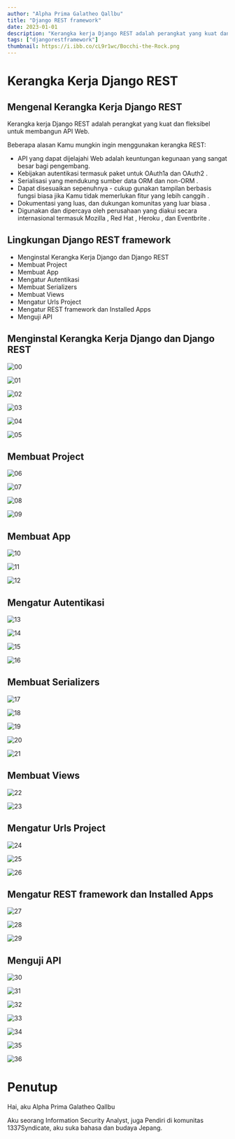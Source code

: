 ```yaml
---
author: "Alpha Prima Galatheo Qallbu"
title: "Django REST framework"
date: 2023-01-01
description: "Kerangka kerja Django REST adalah perangkat yang kuat dan fleksibel untuk membangun API Web..."
tags: ["djangorestframework"]
thumbnail: https://i.ibb.co/cL9r1wc/Bocchi-the-Rock.png
---
```


# **Kerangka Kerja Django REST**

## **Mengenal Kerangka Kerja Django REST**

Kerangka kerja Django REST adalah perangkat yang kuat dan fleksibel untuk membangun API Web.

Beberapa alasan Kamu mungkin ingin menggunakan kerangka REST:

- API yang dapat dijelajahi Web adalah keuntungan kegunaan yang sangat besar bagi pengembang.
- Kebijakan autentikasi termasuk paket untuk OAuth1a dan OAuth2 .
- Serialisasi yang mendukung sumber data ORM dan non-ORM .
- Dapat disesuaikan sepenuhnya - cukup gunakan tampilan berbasis fungsi biasa jika Kamu tidak memerlukan fitur yang lebih canggih .
- Dokumentasi yang luas, dan dukungan komunitas yang luar biasa .
- Digunakan dan dipercaya oleh perusahaan yang diakui secara internasional termasuk Mozilla , Red Hat , Heroku , dan Eventbrite .

## **Lingkungan Django REST framework**

- Menginstal Kerangka Kerja Django dan Django REST
- Membuat Project
- Membuat App
- Mengatur Autentikasi
- Membuat Serializers
- Membuat Views
- Mengatur Urls Project
- Mengatur REST framework dan Installed Apps
- Menguji API

## **Menginstal Kerangka Kerja Django dan Django REST**

![00](https://user-images.githubusercontent.com/114823510/201313920-35f72cac-a0e6-473d-9323-0038aa293a80.png)

![01](https://user-images.githubusercontent.com/114823510/201313957-09f54748-9cc3-4d7e-ba3f-843788d4c948.png)

![02](https://user-images.githubusercontent.com/114823510/201313993-b36d6190-3f2d-4b90-83a5-9adcacb4fbea.png)

![03](https://user-images.githubusercontent.com/114823510/201314019-f29e209a-182c-4337-bf69-5e3e5f08de2e.png)

![04](https://user-images.githubusercontent.com/114823510/201314052-85c8282d-38d6-43b6-bb9d-7169cde6e903.png)

![05](https://user-images.githubusercontent.com/114823510/201314079-95254eee-d03a-4f65-97fc-57ce0b600090.png)

## **Membuat Project**

![06](https://user-images.githubusercontent.com/114823510/201314482-290c1192-f799-46a5-9caf-45f7e87d9bc6.png)

![07](https://user-images.githubusercontent.com/114823510/201314504-6a662326-5e69-4739-978d-d9c427be0125.png)

![08](https://user-images.githubusercontent.com/114823510/201314548-84114709-90cc-4093-b7fc-1cf2ff4f7203.png)

![09](https://user-images.githubusercontent.com/114823510/201314590-05aa8c7c-e0ed-45fa-8abf-a886c2945fd8.png)

## **Membuat App**

![10](https://user-images.githubusercontent.com/114823510/201314850-34e5d772-bb97-435b-b11d-b9938e446563.png)

![11](https://user-images.githubusercontent.com/114823510/201314922-f6686d47-ead2-4493-a15f-7c0e6ecf0ae8.png)

![12](https://user-images.githubusercontent.com/114823510/201314963-70710e1f-8fc8-4739-aa14-88f542c878d0.png)

## **Mengatur Autentikasi**

![13](https://user-images.githubusercontent.com/114823510/201315593-01f3b58d-97c4-4e76-b04f-d1a376b2be4e.png)

![14](https://user-images.githubusercontent.com/114823510/201315624-ebc0ea44-763f-40f8-a1ba-f95d4c944aa2.png)

![15](https://user-images.githubusercontent.com/114823510/201315654-282e66cd-1eb9-47c9-bc0a-87d90e902213.png)

![16](https://user-images.githubusercontent.com/114823510/201315681-a4f6c8ec-30df-4d2a-aafb-bfb0fb57c762.png)

## **Membuat Serializers**

![17](https://user-images.githubusercontent.com/114823510/201317057-700e1c5e-a7b7-417a-9b4d-baff9d7881bd.png)

![18](https://user-images.githubusercontent.com/114823510/201317096-67eb0e59-ea74-4024-a03b-140b2a2efe55.png)

![19](https://user-images.githubusercontent.com/114823510/201317115-88939c14-f4ad-43be-b679-8a15b27c1204.png)

![20](https://user-images.githubusercontent.com/114823510/201317155-726e5ea7-7d01-4de8-92f3-60c1e0f13f3b.png)

![21](https://user-images.githubusercontent.com/114823510/201317196-62b8fe12-8fa0-4c77-9b3c-2b5c34c0fc5b.png)

## **Membuat Views**

![22](https://user-images.githubusercontent.com/114823510/201317592-95da132e-4473-4f70-bbb9-fa8a546537de.png)

![23](https://user-images.githubusercontent.com/114823510/201317635-5014c748-57e7-45df-a622-0e44f807edc7.png)

## **Mengatur Urls Project**

![24](https://user-images.githubusercontent.com/114823510/201318114-1528f47f-0bcf-4cbf-a3db-e94181712450.png)

![25](https://user-images.githubusercontent.com/114823510/201318154-ad7366db-f849-4a7e-a37f-f2993eee950c.png)

![26](https://user-images.githubusercontent.com/114823510/201318192-cc7c3030-cac0-42f1-b431-be5432338d21.png)

## **Mengatur REST framework dan Installed Apps**

![27](https://user-images.githubusercontent.com/114823510/201319686-58d9e367-3ffd-40c1-91f3-cf89b3850ec9.png)

![28](https://user-images.githubusercontent.com/114823510/201319714-73d8dbd4-52eb-4368-8538-f2c59383f04f.png)

![29](https://user-images.githubusercontent.com/114823510/201319754-20240efe-70ec-4f4a-8a58-4c3cb499737a.png)

## **Menguji API**

![30](https://user-images.githubusercontent.com/114823510/201320231-0b3a0186-89de-465b-9cf8-24f5e4256a9c.png)

![31](https://user-images.githubusercontent.com/114823510/201320269-2f322921-1d06-4435-b056-3186da5db0ff.png)

![32](https://user-images.githubusercontent.com/114823510/201320290-dc603be5-32f6-4d06-9275-ed0e91bcfb14.png)

![33](https://user-images.githubusercontent.com/114823510/201320325-ff352092-22dd-499e-a3cb-5f603babb7a4.png)

![34](https://user-images.githubusercontent.com/114823510/201320359-125b762c-72fa-4e99-a300-3eb43e39fc91.png)

![35](https://user-images.githubusercontent.com/114823510/201320401-8d90dfa2-b9bc-486d-9051-a4c92edf521b.png)

![36](https://user-images.githubusercontent.com/114823510/201320444-609df02f-060a-4872-b26a-804e29fd8e2e.png)

# **Penutup**

Hai, aku Alpha Prima Galatheo Qallbu

Aku seorang Information Security Analyst, juga Pendiri di komunitas 1337Syndicate, aku suka bahasa dan budaya Jepang.
